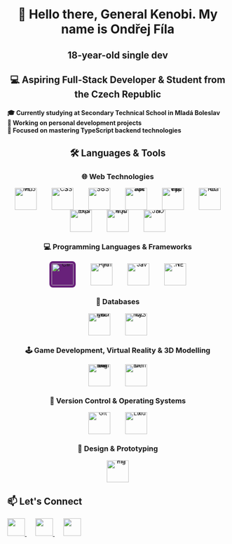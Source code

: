 <h1 align="center">👋 Hello there, General Kenobi. My name is Ondřej Fíla</h1>
<h2 align="center">18-year-old single dev</h2>
<h2 align="center">💻 Aspiring Full-Stack Developer & Student from the Czech Republic</h2>

<h4 align="left">
  🎓 <strong>Currently studying at Secondary Technical School in Mladá Boleslav</strong><br/>
  🔧 Working on personal development projects<br/>
  🚀 Focused on mastering <strong>TypeScript backend technologies</strong>
</h4>

<h2 align="center">🛠️ Languages & Tools</h2>

<h3 align="center">🌐 Web Technologies</h3>
<p align="center" style="line-height: 0;">
  <img src="https://skillicons.dev/icons?i=html" width="50" title="HTML5" style="margin: 0 15px;" />
  <img src="https://skillicons.dev/icons?i=css" width="50" title="CSS3" style="margin: 0 15px;" />
  <img src="https://skillicons.dev/icons?i=scss" width="50" title="SCSS" style="margin: 0 15px;" />
  <img src="https://skillicons.dev/icons?i=js" width="50" title="JavaScript" style="margin: 0 15px;" />
  <img src="https://skillicons.dev/icons?i=ts" width="50" title="TypeScript" style="margin: 0 15px;" />
  <img src="https://skillicons.dev/icons?i=react" width="50" title="React" style="margin: 0 15px;" />
  <img src="https://skillicons.dev/icons?i=express" width="50" title="Express" style="margin: 0 15px;" />
  <img src="https://skillicons.dev/icons?i=nodejs" width="50" title="Node.js" style="margin: 0 15px;" />
  <img src="https://skillicons.dev/icons?i=json" width="50" title="JSON" style="margin: 0 15px;" />
</p>

<h3 align="center">💻 Programming Languages & Frameworks</h3>
<p align="center" style="line-height: 0;">
  <img src="https://raw.githubusercontent.com/gurugio/github-readme-icons/master/icons/csharp.svg" width="50" title="C#" style="margin: 0 15px; background: #68217a; border-radius: 8px; padding: 5px;" />
  <img src="https://skillicons.dev/icons?i=python" width="50" title="Python" style="margin: 0 15px;" />
  <img src="https://skillicons.dev/icons?i=java" width="50" title="Java" style="margin: 0 15px;" />
  <img src="https://skillicons.dev/icons?i=dotnet" width="50" title=".NET" style="margin: 0 15px;" />
</p>

<h3 align="center">💾 Databases</h3>
<p align="center" style="line-height: 0;">
  <img src="https://skillicons.dev/icons?i=mongodb" width="50" title="MongoDB" style="margin: 0 15px;" />
  <img src="https://skillicons.dev/icons?i=mysql" width="50" title="MySQL" style="margin: 0 15px;" />
</p>

<h3 align="center">🕹️ Game Development, Virtual Reality & 3D Modelling</h3>
<p align="center" style="line-height: 0;">
  <img src="https://skillicons.dev/icons?i=unreal" width="50" title="Unreal Engine" style="margin: 0 15px;" />
  <img src="https://skillicons.dev/icons?i=blender" width="50" title="Blender" style="margin: 0 15px;" />
</p>

<h3 align="center">🔧 Version Control & Operating Systems</h3>
<p align="center" style="line-height: 0;">
  <img src="https://skillicons.dev/icons?i=git" width="50" title="Git" style="margin: 0 15px;" />
  <img src="https://skillicons.dev/icons?i=linux" width="50" title="Linux" style="margin: 0 15px;" />
</p>

<h3 align="center">🎨 Design & Prototyping</h3>
<p align="center" style="line-height: 0;">
  <img src="https://skillicons.dev/icons?i=figma" width="50" title="Figma" style="margin: 0 15px;" />
</p>

<h2 align="left">📫 Let's Connect</h2>

<p align="left" style="line-height: 0;">
  <a href="mailto:ofila12@seznam.cz" title="Email" target="_blank" rel="noopener noreferrer" style="margin-right: 20px;">
    <img src="https://skillicons.dev/icons?i=gmail" width="40" />
  </a>
  <a href="https://www.linkedin.com/in/ond%C5%99ej-f%C3%ADla-4043272a5/" title="LinkedIn" target="_blank" rel="noopener noreferrer" style="margin-right: 20px;">
    <img src="https://skillicons.dev/icons?i=linkedin" width="40" />
  </a>
  <a href="https://discord.com/users/xxxondraxxx" title="Discord" target="_blank" rel="noopener noreferrer">
    <img src="https://skillicons.dev/icons?i=discord" width="40" />
  </a>
</p>
